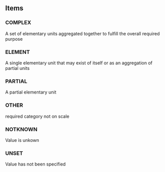 

<!-- end of short definition -->
## Items

### COMPLEX
A set of elementary units aggregated together to fulfill the overall required purpose

### ELEMENT
A single elementary unit that may exist of itself or as an aggregation of partial units

### PARTIAL
A partial elementary unit

### OTHER
required category not on scale

### NOTKNOWN
Value is unkown

### UNSET
Value has not been specified
